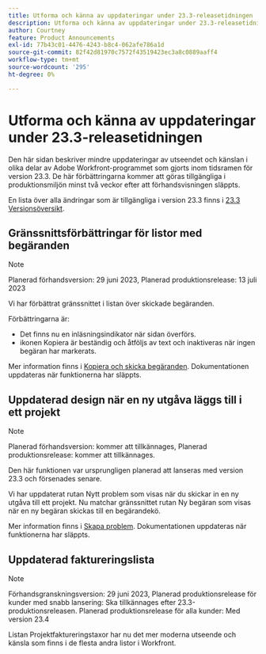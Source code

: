 ```yaml
---
title: Utforma och känna av uppdateringar under 23.3-releasetidningen
description: Utforma och känna av uppdateringar under 23.3-releasetidningen
author: Courtney
feature: Product Announcements
exl-id: 77b43c01-4476-4243-b8c4-062afe786a1d
source-git-commit: 82f42d81970c7572f43519423ec3a8c0889aaff4
workflow-type: tm+mt
source-wordcount: '295'
ht-degree: 0%

---
```


# Utforma och känna av uppdateringar under 23.3-releasetidningen

Den här sidan beskriver mindre uppdateringar av utseendet och känslan i olika delar av Adobe Workfront-programmet som gjorts inom tidsramen för version 23.3. De här förbättringarna kommer att göras tillgängliga i produktionsmiljön minst två veckor efter att förhandsvisningen släppts.

En lista över alla ändringar som är tillgängliga i version 23.3 finns i [23.3 Versionsöversikt](/help/quicksilver/product-announcements/product-releases/23.3-release-activity/23-3-release-overview.md).

## Gränssnittsförbättringar för listor med begäranden

>[!NOTE]
>
>Planerad förhandsversion: 29 juni 2023, Planerad produktionsrelease: 13 juli 2023

Vi har förbättrat gränssnittet i listan över skickade begäranden.

Förbättringarna är:

* Det finns nu en inläsningsindikator när sidan överförs.
* ikonen Kopiera är beständig och åtföljs av text och inaktiveras när ingen begäran har markerats.

Mer information finns i [Kopiera och skicka begäranden](/help/quicksilver/manage-work/requests/create-requests/copy-and-submit-requests.md). Dokumentationen uppdateras när funktionerna har släppts.

## Uppdaterad design när en ny utgåva läggs till i ett projekt

>[!NOTE]
>
>Planerad förhandsversion: kommer att tillkännages, Planerad produktionsrelease: kommer att tillkännages.
>
>Den här funktionen var ursprungligen planerad att lanseras med version 23.3 och försenades senare.

Vi har uppdaterat rutan Nytt problem som visas när du skickar in en ny utgåva till ett projekt. Nu matchar gränssnittet rutan Ny begäran som visas när en ny begäran skickas till en begärandekö.

Mer information finns i [Skapa problem](../../../manage-work/issues/manage-issues/create-issues.md). Dokumentationen uppdateras när funktionerna har släppts.

## Uppdaterad faktureringslista

>[!NOTE]
>
>Förhandsgranskningsversion: 29 juni 2023, Planerad produktionsrelease för kunder med snabb lansering: Ska tillkännages efter 23.3-produktionsreleasen. Planerad produktionsrelease för alla kunder: Med version 23.4

Listan Projektfaktureringstaxor har nu det mer moderna utseende och känsla som finns i de flesta andra listor i Workfront.
